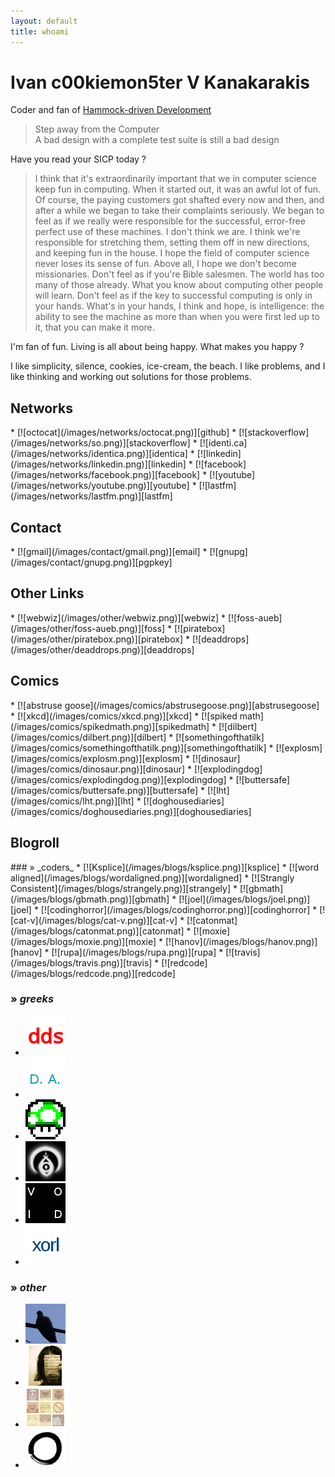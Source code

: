 ```yaml
---
layout: default
title: whoami
---
```


Ivan c00kiemon5ter V Kanakarakis
================================
Coder and fan of [Hammock-driven Development][hdd]

> Step away from the Computer<br />
> A bad design with a complete test suite is still a bad design

  [hdd]: http://blip.tv/clojure/hammock-driven-development-4475586

Have you read your SICP today ?

> I think that it's extraordinarily important that we in computer science keep
> fun in computing. When it started out, it was an awful lot of fun. Of course,
> the paying customers got shafted every now and then, and after a while we
> began to take their complaints seriously. We began to feel as if we really
> were responsible for the successful, error-free perfect use of these machines.
> I don't think we are. I think we're responsible for stretching them, setting
> them off in new directions, and keeping fun in the house. I hope the field of
> computer science never loses its sense of fun. Above all, I hope we don't
> become missionaries. Don't feel as if you're Bible salesmen. The world has too
> many of those already. What you know about computing other people will learn.
> Don't feel as if the key to successful computing is only in your hands. What's
> in your hands, I think and hope, is intelligence: the ability to see the
> machine as more than when you were first led up to it, that you can make it
> more.

I'm fan of fun. Living is all about being happy. What makes you happy ?

I like simplicity, silence, cookies, ice-cream, the beach.
I like problems, and I like thinking and working out solutions
for those problems.


Networks
--------
<div class="icons" markdown="1">
* [![octocat](/images/networks/octocat.png)][github]
* [![stackoverflow](/images/networks/so.png)][stackoverflow]
* [![identi.ca](/images/networks/identica.png)][identica]
* [![linkedin](/images/networks/linkedin.png)][linkedin]
* [![facebook](/images/networks/facebook.png)][facebook]
* [![youtube](/images/networks/youtube.png)][youtube]
* [![lastfm](/images/networks/lastfm.png)][lastfm]
</div>

  [github]: https://github.com/c00kiemon5ter "github"
  [stackoverflow]: http://stackoverflow.com/users/329407/c00kiemon5ter "stack overflow"
  [identica]: http://identi.ca/c00kiemon5ter "identi.ca"
  [linkedin]: http://gr.linkedin.com/in/c00kiemon5ter "linkedin"
  [facebook]: https://facebook.com/c00kiemon5ter "facebook"
  [youtube]: http://youtube.com/user/c0okiemon5ter "youtube"
  [lastfm]: http://last.fm/user/koukosNest "lastfm"

Contact
-------
<div class="icons" markdown="1">
* [![gmail](/images/contact/gmail.png)][email]
* [![gnupg](/images/contact/gnupg.png)][pgpkey]
</div>

  [email]: &#109;&#x61;&#x69;&#108;&#x74;&#111;&#x3a;&#105;&#118;&#097;&#110;&#046;&#107;&#097;&#110;&#097;&#107;&#064;&#103;&#109;&#097;&#105;&#108;&#046;&#099;&#111;&#109; "email"
  [pgpkey]: /files/c00kiemon5ter.pgp "pgp key"

Other Links
-----------
<div class="icons" markdown="1">
* [![webwiz](/images/other/webwiz.png)][webwiz]
* [![foss-aueb](/images/other/foss-aueb.png)][foss]
* [![piratebox](/images/other/piratebox.png)][piratebox]
* [![deaddrops](/images/other/deaddrops.png)][deaddrops]
</div>

  [webwiz]: http://webwizards.gr/ "web wizards"
  [foss]: http://foss.aueb.gr "foss aueb community"
  [piratebox]: http://wiki.daviddarts.com/PirateBox "piratebox"
  [deaddrops]: http://deaddrops.com/ "deaddrops"

Comics
------
<div class="icons" markdown="1">
* [![abstruse goose](/images/comics/abstrusegoose.png)][abstrusegoose]
* [![xkcd](/images/comics/xkcd.png)][xkcd]
* [![spiked math](/images/comics/spikedmath.png)][spikedmath]
* [![dilbert](/images/comics/dilbert.png)][dilbert]
* [![somethingofthatilk](/images/comics/somethingofthatilk.png)][somethingofthatilk]
* [![explosm](/images/comics/explosm.png)][explosm]
* [![dinosaur](/images/comics/dinosaur.png)][dinosaur]
* [![explodingdog](/images/comics/explodingdog.png)][explodingdog]
* [![buttersafe](/images/comics/buttersafe.png)][buttersafe]
* [![lht](/images/comics/lht.png)][lht]
* [![doghousediaries](/images/comics/doghousediaries.png)][doghousediaries]
</div>

  [abstrusegoose]: http://abstrusegoose.com/ "abstruse goose"
  [xkcd]: http://xkcd.com/ "xkcd"
  [spikedmath]: http://spikedmath.com/ "spiked math"
  [dilbert]: http://dilbert.com/ "dilbert"
  [somethingofthatilk]: http://www.somethingofthatilk.com "something of that ilk"
  [explosm]: http://www.explosm.net/comics/ "explosm ~ cyanide & happiness"
  [dinosaur]: http://www.qwantz.com "dinosaur comics"
  [explodingdog]: http://explodingdog.tumblr.com/ "exploding dog"
  [buttersafe]: http://buttersafe.com/ "butter safe"
  [lht]: http://www.lefthandedtoons.com/ "left handed toons"
  [doghousediaries]: http://www.thedoghousediaries.com/ "doghouse diaries"

Blogroll
--------
<div class="icons" markdown="1">
### » _coders_
* [![Ksplice](/images/blogs/ksplice.png)][ksplice]
* [![word aligned](/images/blogs/wordaligned.png)][wordaligned]
* [![Strangly Consistent](/images/blogs/strangely.png)][strangely]
* [![gbmath](/images/blogs/gbmath.png)][gbmath]
* [![joel](/images/blogs/joel.png)][joel]
* [![codinghorror](/images/blogs/codinghorror.png)][codinghorror]
* [![cat-v](/images/blogs/cat-v.png)][cat-v]
* [![catonmat](/images/blogs/catonmat.png)][catonmat]
* [![moxie](/images/blogs/moxie.png)][moxie]
* [![hanov](/images/blogs/hanov.png)][hanov]
* [![rupa](/images/blogs/rupa.png)][rupa]
* [![travis](/images/blogs/travis.png)][travis]
* [![redcode](/images/blogs/redcode.png)][redcode]

### » _greeks_
* [![dds](/images/blogs/dds.png)][dds]
* [![dimandr](/images/blogs/dimandr.png)][dimandr]
* [![huku](/images/blogs/huku.png)][huku]
* [![sock-raw](/images/blogs/sock-raw.png)][sock-raw]
* [![karig](/images/blogs/void.png)][karig]
* [![xorl](/images/blogs/xorl.png)][xorl]

### » _other_
* [![athensville](/images/blogs/athensville.png)][athensville]
* [![constantine](/images/blogs/constantine.png)][constantine]
* [![facesinplaces](/images/blogs/facesinplaces.png)][facesinplaces]
* [![zen](/images/blogs/zen.png)][zen]
</div>

  [ksplice]: http://blog.ksplice.com/ "Ksplice"
  [wordaligned]: http://wordaligned.org/ "Word Aligned"
  [strangely]: http://strangelyconsistent.org/ "Strangly Consistent"
  [gbmath]: http://scientopia.org/blogs/goodmath/ "good math - bad math"
  [joel]: http://www.joelonsoftware.com/ "joel on software"
  [codinghorror]: http://www.codinghorror.com/blog/ "coding horror"
  [cat-v]: http://harmful.cat-v.org/Blog/ "cat -v"
  [catonmat]: http://www.catonmat.net/blog/ "good coders code, great reuse"
  [moxie]: http://thoughtcrime.org/stories.html "mox⋅ie mar⋅lin⋅spike"
  [hanov]: http://stevehanov.ca/blog/index.php "Steve Hanov"
  [rupa]: http://un.ix.io/ "rupa@un.ix.io ~bin/"
  [travis]: http://combinate.us/ "Travis Vachon"
  [redcode]: http://www.redcode.nl/ "Roy Van Rijn"
  [dds]: http://www.spinellis.gr/blog/ "Diomidis Spinelis"
  [dimandr]: http://code-o-matic.blogspot.com/ "Dimitris Andreou"
  [huku]: http://dp.grhack.net/ "deceptionhat!"
  [sock-raw]: http://sock-raw.org/ "sock-raw"
  [karig]: http://www.void.gr/kargig/blog/ "into the void"
  [xorl]: http://xorl.wordpress.com/ "xorl %eax, %eax"
  [athensville]: http://athensville.blogspot.com/ "Athens Ville"
  [constantine]: http://asunartisies.blogspot.com/ "Ασυνάρτητες Σκέψεις"
  [facesinplaces]: http://facesinplaces.blogspot.com/ "faces in places"
  [zen]: http://zenhabits.net/ "zen habits"

